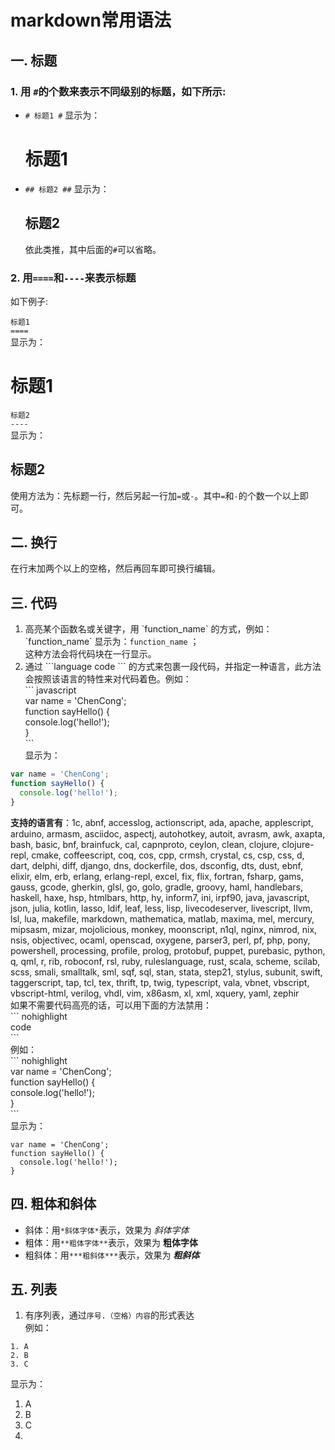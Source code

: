 # markdown常用语法

## 一. 标题

### 1. 用 `#`的个数来表示不同级别的标题，如下所示:

* `# 标题1 #` 显示为：

  # 标题1 #

* `## 标题2 ##` 显示为：

  ## 标题2 ##

  依此类推，其中后面的`#`可以省略。

### 2. 用`====`和`----`来表示标题

如下例子:

  `标题1`  
  `====`  
  显示为： 

标题1
====

  `标题2`  
  `----`  
 显示为：

标题2
----
  使用方法为：先标题一行，然后另起一行加`=`或`-`。其中`=`和`-`的个数一个以上即可。

## 二. 换行

在行末加两个以上的空格，然后再回车即可换行编辑。

## 三. 代码

1. 高亮某个函数名或关键字，用 \`function_name\` 的方式，例如：  
\`function_name\` 显示为：`function_name` ；  
这种方法会将代码块在一行显示。
2. 通过 \`\`\`language code \`\`\` 的方式来包裹一段代码，并指定一种语言，此方法会按照该语言的特性来对代码着色。例如：  
\`\`\` javascript  
var name = 'ChenCong';  
function sayHello() {  
  console.log('hello!');  
}  
\`\`\`  
显示为：  
```javascript
var name = 'ChenCong';  
function sayHello() {  
  console.log('hello!');  
} 
```
**支持的语言有**：1c, abnf, accesslog, actionscript, ada, apache, applescript, arduino, armasm, asciidoc, aspectj, autohotkey, autoit, avrasm, awk, axapta, bash, basic, bnf, brainfuck, cal, capnproto, ceylon, clean, clojure, clojure-repl, cmake, coffeescript, coq, cos, cpp, crmsh, crystal, cs, csp, css, d, dart, delphi, diff, django, dns, dockerfile, dos, dsconfig, dts, dust, ebnf, elixir, elm, erb, erlang, erlang-repl, excel, fix, flix, fortran, fsharp, gams, gauss, gcode, gherkin, glsl, go, golo, gradle, groovy, haml, handlebars, haskell, haxe, hsp, htmlbars, http, hy, inform7, ini, irpf90, java, javascript, json, julia, kotlin, lasso, ldif, leaf, less, lisp, livecodeserver, livescript, llvm, lsl, lua, makefile, markdown, mathematica, matlab, maxima, mel, mercury, mipsasm, mizar, mojolicious, monkey, moonscript, n1ql, nginx, nimrod, nix, nsis, objectivec, ocaml, openscad, oxygene, parser3, perl, pf, php, pony, powershell, processing, profile, prolog, protobuf, puppet, purebasic, python, q, qml, r, rib, roboconf, rsl, ruby, ruleslanguage, rust, scala, scheme, scilab, scss, smali, smalltalk, sml, sqf, sql, stan, stata, step21, stylus, subunit, swift, taggerscript, tap, tcl, tex, thrift, tp, twig, typescript, vala, vbnet, vbscript, vbscript-html, verilog, vhdl, vim, x86asm, xl, xml, xquery, yaml, zephir  
如果不需要代码高亮的话，可以用下面的方法禁用：  
\`\`\` nohighlight  
code  
\`\`\`  
例如：  
 \`\`\` nohighlight  
var name = 'ChenCong';  
function sayHello() {  
  console.log('hello!');  
}  
\`\`\`  
显示为：
```nohighlight
var name = 'ChenCong';  
function sayHello() {  
  console.log('hello!');  
}
```

## 四. 粗体和斜体

* 斜体：用`*斜体字体*`表示，效果为 *斜体字体*
* 粗体：用`**粗体字体**`表示，效果为 **粗体字体**
* 粗斜体：用`***粗斜体***`表示，效果为 ***粗斜体***

## 五. 列表

1. 有序列表，通过`序号.（空格）内容`的形式表达  
  例如：
  ```  
  1. A  
  2. B  
  3. C
  ```
显示为：  
  1. A  
  2. B   
  3. C  
2. 
